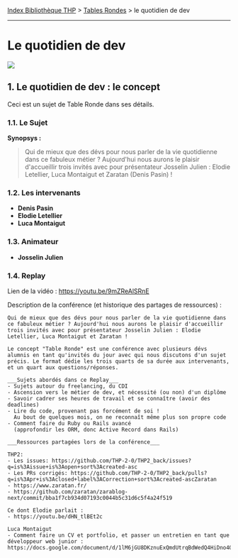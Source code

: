 [Index Bibliothèque THP](https://github.com/TheHackingProject/bibliotheque-THP/wiki) > [Tables Rondes](https://github.com/TheHackingProject/bibliotheque-THP/wiki/sommaire_tables_rondes) > le quotidien de dev

___

# Le quotidien de dev


![](https://picsum.photos/1024/400)


## 1. Le quotidien de dev : le concept
Ceci est un sujet de Table Ronde dans ses détails.

### 1.1. Le Sujet

**Synopsys :**
> Qui de mieux que des dévs pour nous parler de la vie quotidienne dans ce fabuleux métier ? Aujourd'hui nous aurons le plaisir d'accueillir trois invités avec pour présentateur Josselin Julien : Elodie Letellier, Luca Montaigut et Zaratan (Denis Pasin) !

### 1.2. Les intervenants

- **Denis Pasin**
- **Elodie Letellier**
- **Luca Montaigut**

### 1.3. Animateur

- **Josselin Julien**

### 1.4. Replay

Lien de la vidéo : https://youtu.be/9mZReAlSRnE

Description de la conférence (et historique des partages de ressources) :

```
Qui de mieux que des dévs pour nous parler de la vie quotidienne dans ce fabuleux métier ? Aujourd'hui nous aurons le plaisir d'accueillir trois invités avec pour présentateur Josselin Julien : Elodie Letellier, Luca Montaigut et Zaratan !

Le concept "Table Ronde" est une conférence avec plusieurs dévs alumnis en tant qu'invités du jour avec qui nous discutons d'un sujet précis. Le format dédie les trois quarts de sa durée aux intervenants, et un quart aux questions/réponses.
 
___Sujets abordés dans ce Replay___
- Sujets autour du freelancing, du CDI
- Ascension vers le métier de dev, et nécessité (ou non) d'un diplôme
- Savoir cadrer ses heures de travail et se connaître (avoir des deadlines)
- Lire du code, provenant pas forcément de soi !
  Au bout de quelques mois, on ne reconnaît même plus son propre code
- Comment faire du Ruby ou Rails avancé
  (approfondir les ORM, donc Active Record dans Rails)

___Ressources partagées lors de la conférence___

THP2: 
- Les issues: https://github.com/THP-2-0/THP2_back/issues?q=is%3Aissue+is%3Aopen+sort%3Acreated-asc 
- Les PRs corrigés: https://github.com/THP-2-0/THP2_back/pulls?q=is%3Apr+is%3Aclosed+label%3ACorrection+sort%3Acreated-ascZaratan 
- https://www.zaratan.fr/ 
- https://github.com/zaratan/zarablog-next/commit/bba1f7cb934d07193c0044b5c31d6c5f4a24f519

Ce dont Elodie parlait :
- https://youtu.be/dHN_tlBEt2c

Luca Montaigut
- Comment faire un CV et portfolio, et passer un entretien en tant que développeur web junior : https://docs.google.com/document/d/1lM6jGU8DKznuExQmdUtrqBdWedQ4HiDno4QF1Z2t4vg/edit
```
